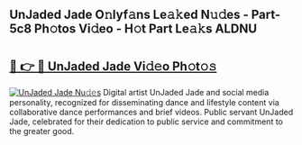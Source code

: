 ## UnJaded Jade O𝚗lyf𝚊ns Le𝚊𝚔ed N𝚞𝚍es - Part-5c8 Ph𝚘tos Vi𝚍eo - H𝚘t Part Le𝚊𝚔s ALDNU

# <h2><a href="http://hfcm6u.feru.top/?c=UnJaded+Jade">🔗 👉 🔴 UnJaded Jade Vi𝚍𝚎o Ph𝚘t𝚘𝚜</a></h2>

[![UnJaded Jade Nu𝚍𝚎s](https://i.imgur.com/0TWrTi3.gif)](http://hfcm6u.feru.top/?c=UnJaded+Jade)
Digital artist UnJaded Jade and social media personality, recognized for disseminating dance and lifestyle content via collaborative dance performances and brief videos. Public servant UnJaded Jade, celebrated for their dedication to public service and commitment to the greater good. 
